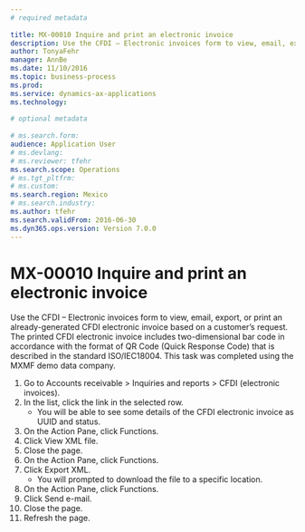 ```yaml
--- 
# required metadata 
 
title: MX-00010 Inquire and print an electronic invoice
description: Use the CFDI – Electronic invoices form to view, email, export, or print an already-generated CFDI electronic invoice based on a customer’s request. The printed CFDI electronic invoice includes two-dimensional bar code in accordance with the format of QR Code (Quick Response Code) that is described in the standard ISO/IEC18004. This task was completed using the MXMF demo data company. 
author: TonyaFehr 
manager: AnnBe 
ms.date: 11/10/2016
ms.topic: business-process 
ms.prod:  
ms.service: dynamics-ax-applications 
ms.technology:  
 
# optional metadata 
 
# ms.search.form:   
audience: Application User 
# ms.devlang:  
# ms.reviewer: tfehr 
ms.search.scope: Operations 
# ms.tgt_pltfrm:  
# ms.custom:  
ms.search.region: Mexico
# ms.search.industry: 
ms.author: tfehr 
ms.search.validFrom: 2016-06-30 
ms.dyn365.ops.version: Version 7.0.0 
---
```


# MX-00010 Inquire and print an electronic invoice

Use the CFDI – Electronic invoices form to view, email, export, or print an already-generated CFDI electronic invoice based on a customer’s request. The printed CFDI electronic invoice includes two-dimensional bar code in accordance with the format of QR Code (Quick Response Code) that is described in the standard ISO/IEC18004. This task was completed using the MXMF demo data company.

1. Go to Accounts receivable > Inquiries and reports > CFDI (electronic invoices).
2. In the list, click the link in the selected row.
    * You will be able to see some details of the CFDI electronic invoice as UUID and status.
3. On the Action Pane, click Functions.
4. Click View XML file.
5. Close the page.
6. On the Action Pane, click Functions.
7. Click Export XML.
    * You will prompted to download the file to a specific location.
8. On the Action Pane, click Functions.
9. Click Send e-mail.
10. Close the page.
11. Refresh the page.

